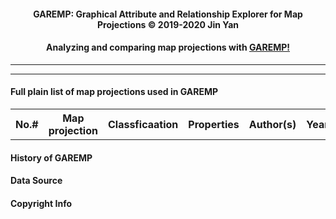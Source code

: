 <link rel="stylesheet" type="text/css" href="./DataTables/datatables.min.css"/>

<script src="./jquery/jquery-2.1.1.min.js"></script>
<script type="text/javascript" src="./DataTables/datatables.min.js"></script>
<script src="./list.js"></script>

<head>
    <script>var clicky_site_ids = clicky_site_ids || []; clicky_site_ids.push(101233886);</script>
    <script async src="//static.getclicky.com/js"></script>
</head>

<h4 style="text-align: center;">GAREMP: Graphical Attribute and Relationship Explorer for Map Projections &copy; 2019-2020 Jin Yan</h4>
<h4 style="text-align: center;">Analyzing and comparing map projections with <a target='_blank' href="https://garemp.github.io/">GAREMP!</a>
</h4>
<hr>

<div id="ph-issue">
</div>

<hr>

<h4>Full plain list of map projections used in GAREMP</h4>

<table id="list-table" class="display">
    <tr id="list-header">
        <thead>
            <th>No.#</th>
            <th>Map projection</th>
            <th>Classficaation</th>
            <th>Properties</th>
            <th>Author(s)</th>
            <th>Year(s)</th>
            <th>Comments</th>
        </thead>
        <tbody id="list-body">
        </tbody>
    </tr>
</table>

<tr>    
<h4>History of GAREMP</h4>

<div id="ph-hist">
</div>

<tr>    
<h4>Data Source</h4>

<div id="ph-src">
</div>

<tr>    
<h4>Copyright Info</h4>

<div id="ph-copy">
</div>
